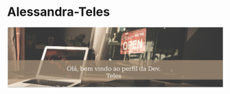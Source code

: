 # Alessandra-Teles

![Bem vindos ao meu perfil!](https://github.com/alliliumm/Alessandra-Teles/blob/main/header1.png)
